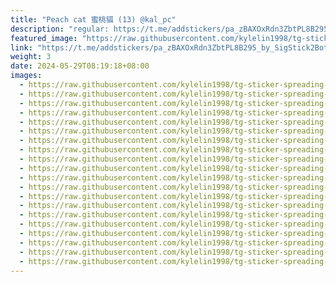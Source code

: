 ```yaml
---
title: "Peach cat 蜜桃貓 (13) @kal_pc"
description: "regular: https://t.me/addstickers/pa_zBAXOxRdn3ZbtPL8B295_by_SigStick2Bot"
featured_image: "https://raw.githubusercontent.com/kylelin1998/tg-sticker-spreading-worldwide-images/main/img/ba22c2b7-f772-4ce0-9364-b0b570063d73.jpg"
link: "https://t.me/addstickers/pa_zBAXOxRdn3ZbtPL8B295_by_SigStick2Bot"
weight: 3
date: 2024-05-29T08:19:18+08:00
images:
  - https://raw.githubusercontent.com/kylelin1998/tg-sticker-spreading-worldwide-images/main/img/ba22c2b7-f772-4ce0-9364-b0b570063d73.jpg
  - https://raw.githubusercontent.com/kylelin1998/tg-sticker-spreading-worldwide-images/main/img/ba3b25af-b7c4-4e0d-9705-f1ec17547bdc.jpg
  - https://raw.githubusercontent.com/kylelin1998/tg-sticker-spreading-worldwide-images/main/img/3d94c8fa-0095-4568-bb2c-7a96119dab54.jpg
  - https://raw.githubusercontent.com/kylelin1998/tg-sticker-spreading-worldwide-images/main/img/1ce3b462-9dd7-4e13-86c7-c703255b0473.jpg
  - https://raw.githubusercontent.com/kylelin1998/tg-sticker-spreading-worldwide-images/main/img/bd570c2e-7366-4c4c-9a70-07ede2a26834.jpg
  - https://raw.githubusercontent.com/kylelin1998/tg-sticker-spreading-worldwide-images/main/img/4570009b-6f94-40fc-bcae-6eee930f7ee3.jpg
  - https://raw.githubusercontent.com/kylelin1998/tg-sticker-spreading-worldwide-images/main/img/a6635c62-93f4-40cf-b151-454b03f71469.jpg
  - https://raw.githubusercontent.com/kylelin1998/tg-sticker-spreading-worldwide-images/main/img/a7abdcae-c5ca-4278-bea1-2c353dd40240.jpg
  - https://raw.githubusercontent.com/kylelin1998/tg-sticker-spreading-worldwide-images/main/img/3052c5ff-2c0c-45fb-8e82-001ac2e7bcf9.jpg
  - https://raw.githubusercontent.com/kylelin1998/tg-sticker-spreading-worldwide-images/main/img/83d55645-cc21-44bd-8e0f-7c911790efef.jpg
  - https://raw.githubusercontent.com/kylelin1998/tg-sticker-spreading-worldwide-images/main/img/393256f1-441b-4631-b199-e06c4d31c95b.jpg
  - https://raw.githubusercontent.com/kylelin1998/tg-sticker-spreading-worldwide-images/main/img/e3636ff4-2aef-4fca-b01b-356d65a7a1bf.jpg
  - https://raw.githubusercontent.com/kylelin1998/tg-sticker-spreading-worldwide-images/main/img/96ad3dbc-31bc-4572-a8cf-aae3e2afe78c.jpg
  - https://raw.githubusercontent.com/kylelin1998/tg-sticker-spreading-worldwide-images/main/img/8771ca6e-203a-4d9e-b4bc-1a4b213b7dae.jpg
  - https://raw.githubusercontent.com/kylelin1998/tg-sticker-spreading-worldwide-images/main/img/153466e4-f1d6-4f07-bdd6-35248ddfa3a8.jpg
  - https://raw.githubusercontent.com/kylelin1998/tg-sticker-spreading-worldwide-images/main/img/20a80644-e457-4af5-aa80-e6a606d07db3.jpg
  - https://raw.githubusercontent.com/kylelin1998/tg-sticker-spreading-worldwide-images/main/img/04e70cdf-90d7-46c1-b8f8-f78d37215d1e.jpg
  - https://raw.githubusercontent.com/kylelin1998/tg-sticker-spreading-worldwide-images/main/img/69e196d7-7c03-4e33-a293-f90a3a933953.jpg
  - https://raw.githubusercontent.com/kylelin1998/tg-sticker-spreading-worldwide-images/main/img/fc24797c-ae8b-47a6-9f4f-bf134bd96353.jpg
  - https://raw.githubusercontent.com/kylelin1998/tg-sticker-spreading-worldwide-images/main/img/1c8761e0-1502-4ef5-b171-c9970da04c58.jpg
---
```

